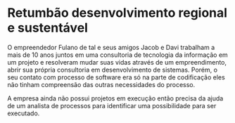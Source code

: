 # Retumbão desenvolvimento regional e sustentável

O empreendedor Fulano de tal e seus amigos Jacob e Davi trabalham a mais de 10 anos juntos em uma consultoria de tecnologia 
da informação em um projeto e resolveram mudar suas vidas através de um empreendimento, abrir sua própria consultoria em 
desenvolvimento de sistemas. Porém, o seu contato com processo de software era só na parte de codificação eles não 
tinham compreensão das outras necessidades do processo. 

A empresa ainda não possui projetos em execução então precisa da ajuda de um analista de 
processos para identificar uma possibilidade para ser executado.
